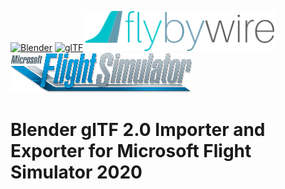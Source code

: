 [![Blender](misc/Blender_logo.png)](http://www.blender.org/) [![glTF](misc/glTF_logo.png)](https://www.khronos.org/gltf/) [![FlyByWire](misc/FBW_logo.png)](http://flybywiresim.com) [![MSFS](misc/MSFS_logo.png)](http://flightsimulator.com)
# Blender glTF 2.0 Importer and Exporter for Microsoft Flight Simulator 2020
